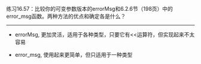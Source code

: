 练习16.57：比较你的可变参数版本的errorMsg和6.2.6节（198页）中的error_msg函数。两种方法的优点和确定各是什么？

---

- errorMsg, 更加灵活，适用于各种类型，只要它有<<运算符，但实现起来不太容易

- error_msg, 使用起来更简单，但只适用于一种类型
